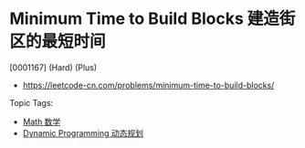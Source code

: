 # Minimum Time to Build Blocks 建造街区的最短时间

[0001167] (Hard) (Plus)

- https://leetcode-cn.com/problems/minimum-time-to-build-blocks/

Topic Tags:

- [Math 数学](https://leetcode-cn.com/tag/math/)
- [Dynamic Programming 动态规划](https://leetcode-cn.com/tag/dynamic-programming/)
